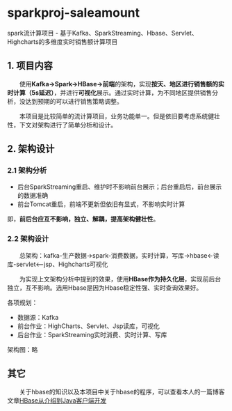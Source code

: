 # sparkproj-saleamount
spark流计算项目 - 基于Kafka、SparkStreaming、Hbase、Servlet、Highcharts的多维度实时销售额计算项目

## 1. 项目内容
&emsp;&emsp;使用**Kafka->Spark->HBase->前端**的架构，实现**按天、地区进行销售额的实时计算（5s延迟）**，并进行**可视化**展示。通过实时计算，为不同地区提供销售分析，没达到预期的可以进行销售策略调整。

&emsp;&emsp;本项目是比较简单的流计算项目，业务功能单一。但是依旧要考虑系统健壮性，下文对架构进行了简单分析和设计。


## 2. 架构设计
### 2.1 架构分析

- 后台SparkStreaming重启、维护时不影响前台展示；后台重启后，前台展示的数据准确
- 前台Tomcat重启，前端不更新但依旧有显式，不影响实时计算

即，**前后台应互不影响，独立、解耦，提高架构健壮性**。



### 2.2 架构设计
&emsp;&emsp;总架构：kafka-生产数据->spark-消费数据，实时计算，写库->hbase<-读库-servlet<--jsp、Highcharts可视化

&emsp;&emsp;为实现上文架构分析中提到的效果，使用**HBase作为持久化层**，实现前后台独立，互不影响。选用Hbase是因为Hbase稳定性强、实时查询效果好。



各项规划：
- 数据源：Kafka
- 前台作业：HighCharts、Servlet、Jsp读库，可视化
- 后台作业：SparkStreaming实时消费、实时计算、写库

架构图：略


## 其它
&emsp;&emsp;关于hbase的知识以及本项目中关于hbase的程序，可以查看本人的一篇博客文章[HBase从介绍到Java客户端开发](https://blog.csdn.net/whisky_12/article/details/104114154)
